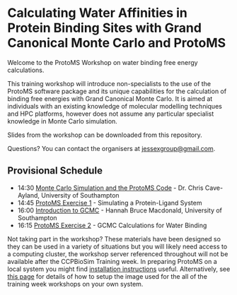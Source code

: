 # Calculating Water Affinities in Protein Binding Sites with Grand Canonical Monte Carlo and ProtoMS

Welcome to the ProtoMS Workshop on water binding free energy calculations.


This training workshop will introduce non-specialists to the use of the ProtoMS software package and its unique capabilities for the calculation of binding free energies with Grand Canonical Monte Carlo. It is aimed at individuals with an existing knowledge of molecular modelling techniques and HPC platforms, however does not assume any particular specialist knowledge in Monte Carlo simulation.

Slides from the workshop can be downloaded from this repository.

Questions? You can contact the organisers at jessexgroup@gmail.com.


## Provisional Schedule

* 14:30 [Monte Carlo Simulation and the ProtoMS Code](../MonteCarlo.pdf) - Dr. Chris Cave-Ayland, University of Southampton
* 14:45 [ProtoMS Exercise 1](exercise1.md) - Simulating a Protein-Ligand System
* 16:00 [Introduction to GCMC](../GCMC.pdf) - Hannah Bruce Macdonald, University of Southampton
* 16:15 [ProtoMS Exercise 2](exercise2.md) - GCMC Calculations for Water Binding

Not taking part in the workshop? These materials have been designed so they can be used in a variety of situations but you will likely need access to a computing cluster, the workshop server referenced throughout will not be available after the CCPBioSim Training week. In preparing ProtoMS on a local system you might find [installation instructions](http://www.essexgroup.soton.ac.uk/ProtoMS/Manual/compilation.html) useful. Alternatively, see [this page](https://ccpbiosim.github.io/workshop/events/bristol2018/server.html) for details of how to setup the image used for the all of the training week workshops on your own system.
